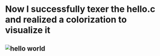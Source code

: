 # Now I successfully texer the hello.c and realized a colorization to visualize it

## ![hello world](https://github.com/linln1/CppTexer/blob/master/hello_world.png)